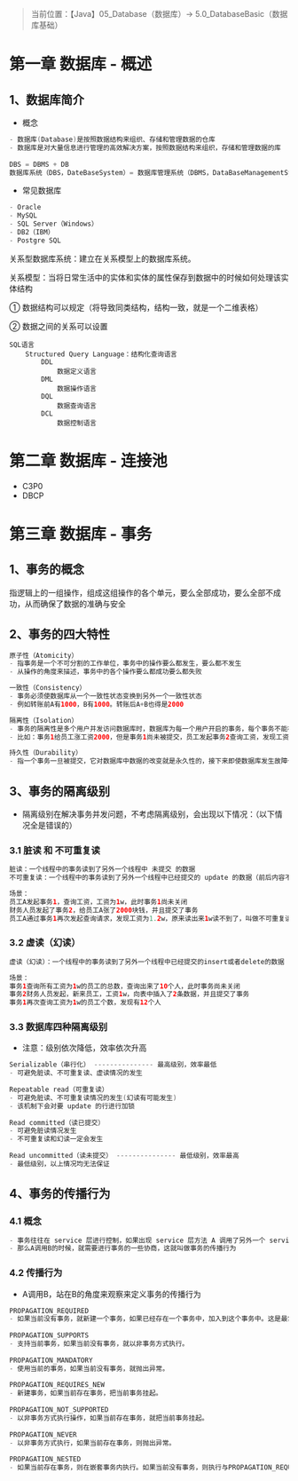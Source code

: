 > 当前位置：【Java】05_Database（数据库）-> 5.0_DatabaseBasic（数据库基础）

# 第一章 数据库 - 概述

## 1、数据库简介

- 概念

```java
- 数据库(Database)是按照数据结构来组织、存储和管理数据的仓库
- 数据库是对大量信息进行管理的高效解决方案，按照数据结构来组织，存储和管理数据的库
    
DBS = DBMS + DB
数据库系统（DBS，DateBaseSystem）= 数据库管理系统（DBMS，DataBaseManagementSystem）+ 数据库（DataBase）
```

- 常见数据库

```java
- Oracle
- MySQL
- SQL Server（Windows）
- DB2（IBM）
- Postgre SQL
```



关系型数据库系统：建立在关系模型上的数据库系统。

关系模型：当将日常生活中的实体和实体的属性保存到数据中的时候如何处理该实体结构

①	数据结构可以规定（将导致同类结构，结构一致，就是一个二维表格）

②	数据之间的关系可以设置








	SQL语言
		Structured Query Language：结构化查询语言
			DDL
				数据定义语言
			DML
				数据操作语言
			DQL
				数据查询语言
			DCL
				数据控制语言



# 第二章 数据库 - 连接池

- C3P0
- DBCP



# 第三章 数据库 - 事务

## 1、事务的概念

指逻辑上的⼀组操作，组成这组操作的各个单元，要么全部成功，要么全部不成功，从⽽确保了数据的准确与安全



## 2、事务的四大特性

```java
原⼦性（Atomicity） 
- 指事务是⼀个不可分割的⼯作单位，事务中的操作要么都发⽣，要么都不发⽣
- 从操作的⻆度来描述，事务中的各个操作要么都成功要么都失败

⼀致性（Consistency） 
- 事务必须使数据库从⼀个⼀致性状态变换到另外⼀个⼀致性状态
- 例如转账前A有1000，B有1000。转账后A+B也得是2000

隔离性（Isolation） 
- 事务的隔离性是多个⽤户并发访问数据库时，数据库为每⼀个⽤户开启的事务，每个事务不能被其他事务的操作数据所⼲扰，多个并发事务之间要相互隔离。
- ⽐如：事务1给员⼯涨⼯资2000，但是事务1尚未被提交，员⼯发起事务2查询⼯资，发现⼯资涨了2000块钱，读到了事务1尚未提交的数据（脏读）

持久性（Durability）
- 指⼀个事务⼀旦被提交，它对数据库中数据的改变就是永久性的，接下来即使数据库发⽣故障也不应该对其有任何影响
```



## 3、事务的隔离级别

- 隔离级别在解决事务并发问题，不考虑隔离级别，会出现以下情况：（以下情况全是错误的）

### 3.1 脏读 和 不可重复读

```java
脏读：⼀个线程中的事务读到了另外⼀个线程中 未提交 的数据
不可重复读：⼀个线程中的事务读到了另外⼀个线程中已经提交的 update 的数据（前后内容不⼀样）

场景：
员⼯A发起事务1，查询⼯资，⼯资为1w，此时事务1尚未关闭
财务⼈员发起了事务2，给员⼯A张了2000块钱，并且提交了事务
员⼯A通过事务1再次发起查询请求，发现⼯资为1.2w，原来读出来1w读不到了，叫做不可重复读
```

### 3.2 虚读（幻读）

```java
虚读（幻读）：⼀个线程中的事务读到了另外⼀个线程中已经提交的insert或者delete的数据（前后条数不⼀样）

场景：
事务1查询所有⼯资为1w的员⼯的总数，查询出来了10个⼈，此时事务尚未关闭
事务2财务⼈员发起，新来员⼯，⼯资1w，向表中插⼊了2条数据，并且提交了事务
事务1再次查询⼯资为1w的员⼯个数，发现有12个⼈
```



### 3.3 数据库四种隔离级别

- 注意：级别依次降低，效率依次升高

```java
Serializable（串⾏化） --------------- 最高级别，效率最低
- 可避免脏读、不可重复读、虚读情况的发⽣
  
Repeatable read（可重复读）
- 可避免脏读、不可重复读情况的发⽣(幻读有可能发⽣)
- 该机制下会对要 update 的⾏进⾏加锁
  
Read committed（读已提交）
- 可避免脏读情况发⽣
- 不可重复读和幻读⼀定会发⽣ 
  
Read uncommitted（读未提交） --------------- 最低级别，效率最高
- 最低级别，以上情况均⽆法保证
```



## 4、事务的传播行为

### 4.1 概念

```java
- 事务往往在 service 层进⾏控制，如果出现 service 层⽅法 A 调⽤了另外⼀个 service 层⽅法B，A和B⽅法本身都已经被添加了事务控制
- 那么A调⽤B的时候，就需要进⾏事务的⼀些协商，这就叫做事务的传播⾏为
```



### 4.2 传播行为

- A调⽤B，站在B的⻆度来观察来定义事务的传播⾏为

```java
PROPAGATION_REQUIRED
- 如果当前没有事务，就新建⼀个事务，如果已经存在⼀个事务中，加⼊到这个事务中。这是最常⻅的选择。
  
PROPAGATION_SUPPORTS
- ⽀持当前事务，如果当前没有事务，就以⾮事务⽅式执⾏。
  
PROPAGATION_MANDATORY 
- 使⽤当前的事务，如果当前没有事务，就抛出异常。
  
PROPAGATION_REQUIRES_NEW 
- 新建事务，如果当前存在事务，把当前事务挂起。
  
PROPAGATION_NOT_SUPPORTED 
- 以⾮事务⽅式执⾏操作，如果当前存在事务，就把当前事务挂起。
  
PROPAGATION_NEVER 
- 以⾮事务⽅式执⾏，如果当前存在事务，则抛出异常。
  
PROPAGATION_NESTED 
- 如果当前存在事务，则在嵌套事务内执⾏。如果当前没有事务，则执⾏与PROPAGATION_REQUIRED类似的操作。
```





